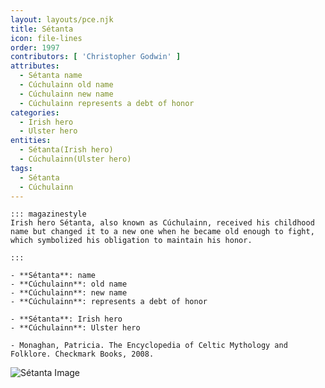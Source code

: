 ```yaml
---
layout: layouts/pce.njk
title: Sétanta
icon: file-lines
order: 1997
contributors: [ 'Christopher Godwin' ]
attributes:
  - Sétanta name
  - Cúchulainn old name
  - Cúchulainn new name
  - Cúchulainn represents a debt of honor
categories:
  - Irish hero
  - Ulster hero
entities:
  - Sétanta(Irish hero)
  - Cúchulainn(Ulster hero)
tags:
  - Sétanta
  - Cúchulainn
---
```

``` tab [group1:Info]
::: magazinestyle
Irish hero Sétanta, also known as Cúchulainn, received his childhood name but changed it to a new one when he became old enough to fight, which symbolized his obligation to maintain his honor.

:::
```
``` tab [group1:Attributes]
- **Sétanta**: name
- **Cúchulainn**: old name
- **Cúchulainn**: new name
- **Cúchulainn**: represents a debt of honor
```
``` tab [group1:Entities]
- **Sétanta**: Irish hero
- **Cúchulainn**: Ulster hero
```
``` tab [group1:Sources]
- Monaghan, Patricia. The Encyclopedia of Celtic Mythology and Folklore. Checkmark Books, 2008.
```
![Sétanta Image](https://upload.wikimedia.org/wikipedia/commons/6/60/Cuslayshound.jpg)
